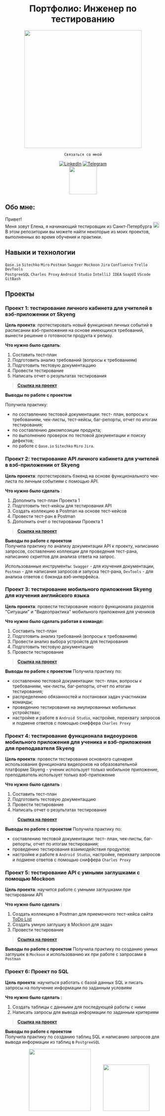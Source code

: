 <div align="center"> 
  <h1>Портфолио: Инженер по тестированию </h1> </div>
<div id="header" align="center">
  <img src="https://media.giphy.com/media/v1.Y2lkPTc5MGI3NjExZmE4NjRuMjF5YjA2OTZkcW13Mzh5bjVoYjJ5dHhuYmhoNWYzc21wZiZlcD12MV9pbnRlcm5hbF9naWZfYnlfaWQmY3Q9Zw/hpXdHPfFI5wTABdDx9/giphy.gif" width="380"/>
</div>
<div id="header" align="center">
   
`         Связаться со мной         `  

   [![LinkedIn](https://img.shields.io/badge/LinkedIn-white?style=for-the-badge&logo=LinkedIn&logoColor=%230A66C2)](https://www.linkedin.com/in/elena-kenstavichute/) 
[![Telegram](https://img.shields.io/badge/telegram-white?style=for-the-badge&logo=telegram&logoColor=%2326A5E4)](https://t.me/elena_kenza)  
 <img align="center" src="https://media.giphy.com/media/v1.Y2lkPTc5MGI3NjExNXIyanJ6bm1xNDBkb2g5MTdiejQxaXpyZ2IzYnlmcGozbjBzOXFkeSZlcD12MV9pbnRlcm5hbF9naWZfYnlfaWQmY3Q9cw/GWYIr9KFkr8Yfv9j7j/giphy.gif" width="90">   
</div>   

   
## Обо мне:
Привет!  
Меня зовут Елена, я начинающий тестировщик из Санкт-Петербурга <img height="20" src="https://github.com/kenstavichute/QA_engineer/assets/146355792/4e0ab703-6a3c-459b-9568-dd087620d7cf">   
В этом репозитории вы можете найти некоторые из моих проектов, выполненных во время обучения и практики.  

## Навыки и технологии

`Qase.io` `Sitechko` `Miro` `Postman` `Swagger` `Mockoon` `Jira` `Confluence` `Trello` `DevTools`   
`PostgreeSQL` `Charles Proxy` `Android Studio` `IntelliJ IDEA` `SoapUI` `VScode` `GitBash`
## Проекты

### Проект 1: тестирование личного кабинета для учителей в вэб-приложении от Skyeng
__Цель проекта__: протестировать новый функционал личных событий в расписании вэб-приложения на основе имеющихся требований, вынести решение о готовности продукта к релизу.    

__Что нужно было сделать__:
1. Составить тест-план
2. Подготовить анализ требований (вопросы к требованиям)
3. Подготовить тестовую документаццию
4. Провести тестирование
6. Написать отчет о результатах тестирования   

> [__Ссылка на проект__](https://kenstavichute.notion.site/1-2-d1ff5b269972451392a338c348e0728e?pvs=4)

__Выводы по работе с проектом__   

Получила практику:
  - по составлению тестовой документации: тест- план, вопросы к требованиям, чек-листы, тест-кейсы, баг-репорты, отчет по итогам тестирования;
  - по составлению декомпозиции продукта;
  - по выполнению проверок по тестовой документации и поиску дефектов;
  - по работе с `Qase.io` `Sitechko` `Miro` `Jira`.
    

   
### Проект 2: тестирование API личного кабинета для учителей в вэб-приложении от Skyeng
__Цель проекта__: протестировать бэкенд на основе функционального чек-листа по личным событиям с помощью API. 

__Что нужно было сделать__ :
1. Дополнить тест-план Проекта 1
2. Подготовить тест-кейсы для тестирования API
3. Создать коллекцию в Postman на основе тест-кейсов
4. Провести тест-ран в Postman
5. Дополнить очет о тестировании Проекта 1
   
> [__Ссылка на проект__](https://kenstavichute.notion.site/1-2-d1ff5b269972451392a338c348e0728e?pvs=4)

__Выводы по работе с проектом__   
Получила практику по анализу документации API к проекту, написанию запросов, составлению коллекции для проведения тест-рана, написанию скриптов для анализа ответа на запрос.  

Использованные инструменты: `Swagger` - для изучения документации, `Postman` - для написания запросов и запуска тест-рана, `DevTools` - для анализа ответов с бэкэнда вэб-интерфейса.

      
### Проект 3: тестирование мобильного приложения Skyeng для изучения английского языка
__Цель проекта__:   провести тестирование нового функционала разделов "Ситуации" и "Видеопрактика" мобильного приложения для учеников
   
__Что нужно было сделать работая в команде:__
1. Составить тест-план
2. Подготовить анализ требований (вопросы к требованиям)
3. Провести анализ выбора устройств для тестирования
4. Подготовить тестовую документацию
5. Провести тестирование

> [__Ссылка на проект__](https://kenstavichute.notion.site/4f214c2852eb46be90395f1f22fd7068?pvs=4)

 __Выводы по работе с проектом__
Получила практику по:
 - составлению тестовой документации: тест- план, вопросы к требованиям, чек-листы, баг-репорты, отчет по итогам тестирования;
 - распределению обязанностей и постановки задач участникам команды;
 - проведению тестирования на эмулированных мобильных устройствах;
 - настройке и работе в `Android Studio`, настройке, перехвату запросов и подмене ответов с помощью сниффера `Charles Proxy`
   
### Проект 4: тестирование функционала видеоуроков мобильного приложения для ученика и вэб-приложения для преподавателя Skyeng
__Цель проекта__:   провести тестирования основного сценария использования функционала видеороков на образовательной платформе Skyeng - ученик использует только мобильное приложение, преподаватель использует только вэб-приложение
   
__Что нужно было сделать__ :
1. Составить тест-план
3. Подготовить тестовую документаццию
4. Провести тестирование
6. Написать отчет о результатах тестирования

> [__Ссылка на проект__](https://kenstavichute.notion.site/2e26b674474345b59d3284b5e5dedeed?pvs=4)

 __Выводы по работе с проектом__
Получила практику по:   
 - составлению тестовой документации: тест- план, чек-листы, баг-репорты, отчет по итогам тестирования;
 - проведению тестирования взаимодействия продуктов;
 - настройке и работе в `Android Studio`, настройке, перехвату запросов и подмене ответов с помощью сниффера `Charles Proxy`
   
### Проект 5: тестирование API с умными заглушками с помощью Mockoon
__Цель проекта__:   научится работе с умными заглушками при тестировании API 
   
__Что нужно было сделать__ :
1. Создать коллекцию в Postman для приемочного тест-кейса сайта [ToDo List](https://sky-todo-list.herokuapp.com/)
2. Создать умную заглушку в Mockoon для задач
3. Провести тестирование
   
> [__Ссылка на проект__](https://github.com/kenstavichute/QA_engineer/blob/main/Project-3/Project3.md)

 __Выводы по работе с проектом__
Получила практику по созданию умных заглушек в `Mockoon` и использованию их при работе с запросами в `Postman`   
   
### Проект 6: Проект по SQL
__Цель проекта__:   научиться работать с базой данных SQL и писать запросы на получение информации по заданным условиям 
   
__Что нужно было сделать__ :
1. Создать таблицы с данными для последующей работы с ними
2. Написать запросы для вывода информации по заданным критериям
   
> [__Ссылка на проект__](https://docs.google.com/document/d/1bb4Ss0kaXxK-RaSdKrk0Cn7ql43BCQWlkd9c1aRI_NI/edit?usp=sharing)

 __Выводы по работе с проектом__   
Получила практику по созданию таблиц SQL и написанию запросов для вывода информации из таблиц в `PostgreeSQL`   
   
<div align="center">
  <img hspace="40" src="https://media.giphy.com/media/v1.Y2lkPTc5MGI3NjExZnNudnpvenNkNWp6ZW56MGF5czd6eGh4ejV0bTIzdzQzdHhmbm91NyZlcD12MV9pbnRlcm5hbF9naWZfYnlfaWQmY3Q9cw/ru74l3qykUOATb0Wmc/giphy.gif" width="200"/><img src="https://media.giphy.com/media/v1.Y2lkPTc5MGI3NjExMGZuY2VlMWQwam1lM3JiN25rcTYxOGRyOHBpaGMxazB6bHo1bmFxYyZlcD12MV9pbnRlcm5hbF9naWZfYnlfaWQmY3Q9cw/e8vLgKW80EBxLjRWZw/giphy.gif" width="150"/>
</div>
